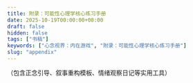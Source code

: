 ```yaml
---
title: 附录：可能性心理学核心练习手册
date: 2025-10-19T00:00:00+08:00
draft: false
hidden: false
tags: ["书稿"]
keywords: ["心念视界：内在游戏", "附录：可能性心理学核心练习手册"]
slug: "appendix"
---
```


（包含正念引导、叙事重构模板、情绪观察日记等实用工具）
